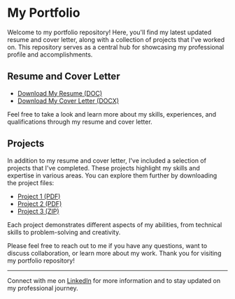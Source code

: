 # My Portfolio

Welcome to my portfolio repository! Here, you'll find my latest updated resume and cover letter, along with a collection of projects that I've worked on. This repository serves as a central hub for showcasing my professional profile and accomplishments.

## Resume and Cover Letter

- [Download My Resume (DOC)](link_to_DavidTyler_Res.doc)
- [Download My Cover Letter (DOCX)](link_to_DTCovLtr.docx)

Feel free to take a look and learn more about my skills, experiences, and qualifications through my resume and cover letter.

## Projects

In addition to my resume and cover letter, I've included a selection of projects that I've completed. These projects highlight my skills and expertise in various areas. You can explore them further by downloading the project files:

- [Project 1 (PDF)](link_to_P1-get-ready-to-market-proj.pdf)
- [Project 2 (PDF)](link_to_Draw-insights_Marketing-Data-Proj.pdf)
- [Project 3 (ZIP)](link_to_PYUR_OrganicandPaidSocialMediaStrategy.zip)

Each project demonstrates different aspects of my abilities, from technical skills to problem-solving and creativity.

Please feel free to reach out to me if you have any questions, want to discuss collaboration, or learn more about my work. Thank you for visiting my portfolio repository!

---

Connect with me on [LinkedIn](https://www.linkedin.com/in/david-tyler-mktr) for more information and to stay updated on my professional journey.

